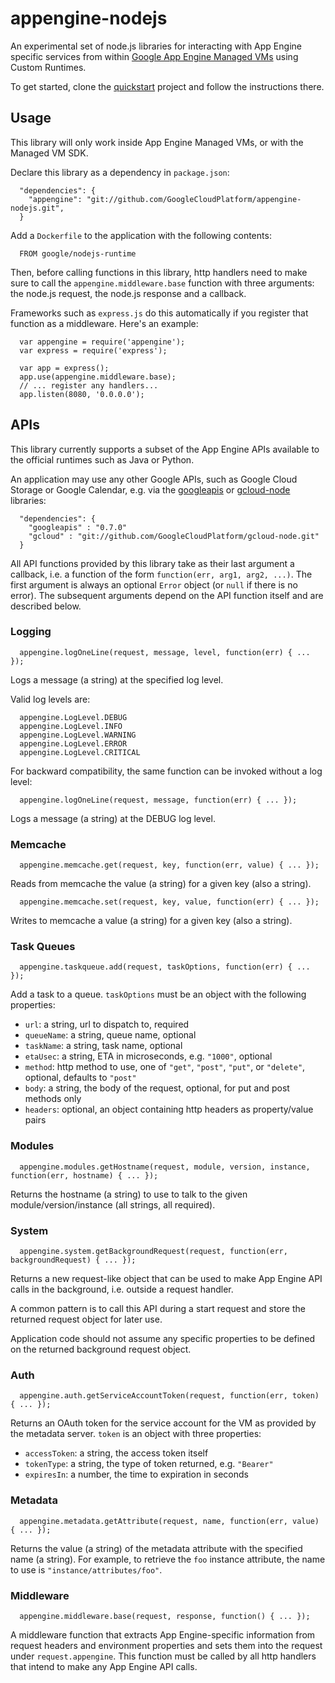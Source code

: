 # appengine-nodejs

An experimental set of node.js libraries for interacting with App Engine specific services from within [Google App Engine Managed VMs](https://developers.google.com/appengine/docs/managed-vms/) using Custom Runtimes.

To get started, clone the [quickstart][3] project and follow the instructions there.

## Usage

This library will only work inside App Engine Managed VMs, or with the Managed VM SDK.

Declare this library as a dependency in `package.json`:

~~~~
  "dependencies": {
    "appengine": "git://github.com/GoogleCloudPlatform/appengine-nodejs.git",
  }
~~~~

Add a `Dockerfile` to the application with the following contents:

~~~~
  FROM google/nodejs-runtime
~~~~

Then, before calling functions in this library, http handlers need to make sure to call the `appengine.middleware.base` function with three arguments: the node.js request, the node.js response and a callback.

Frameworks such as `express.js` do this automatically if you register that function as a middleware. Here's an example:

~~~~
  var appengine = require('appengine');
  var express = require('express');

  var app = express();
  app.use(appengine.middleware.base);
  // ... register any handlers...
  app.listen(8080, '0.0.0.0');
~~~~

## APIs

This library currently supports a subset of the App Engine APIs available to the official runtimes such as Java or Python.

An application may use any other Google APIs, such as Google Cloud Storage or Google Calendar, e.g. via the [googleapis][1] or [gcloud-node][2] libraries:

~~~~
  "dependencies": {
    "googleapis" : "0.7.0"
    "gcloud" : "git://github.com/GoogleCloudPlatform/gcloud-node.git"
  }
~~~~

All API functions provided by this library take as their last argument a callback, i.e. a function of the form `function(err, arg1, arg2, ...)`. The first argument is always an optional `Error` object (or `null` if there is no error). The subsequent arguments depend on the API function itself and are described below.

### Logging

~~~~
  appengine.logOneLine(request, message, level, function(err) { ... });
~~~~

Logs a message (a string) at the specified log level.

Valid log levels are:
~~~~
  appengine.LogLevel.DEBUG
  appengine.LogLevel.INFO
  appengine.LogLevel.WARNING
  appengine.LogLevel.ERROR
  appengine.LogLevel.CRITICAL
~~~~

For backward compatibility, the same function can be invoked without a log level:

~~~~
  appengine.logOneLine(request, message, function(err) { ... });
~~~~

Logs a message (a string) at the DEBUG log level.

### Memcache

~~~~
  appengine.memcache.get(request, key, function(err, value) { ... });
~~~~

Reads from memcache the value (a string) for a given key (also a string).

~~~~
  appengine.memcache.set(request, key, value, function(err) { ... });
~~~~

Writes to memcache a value (a string) for a given key (also a string).

### Task Queues

~~~~
  appengine.taskqueue.add(request, taskOptions, function(err) { ... });
~~~~

Add a task to a queue. `taskOptions` must be an object with the following properties:

* `url`: a string, url to dispatch to, required
* `queueName`: a string, queue name, optional
* `taskName`: a string, task name, optional
* `etaUsec`: a string, ETA in microseconds, e.g. `"1000"`, optional
* `method`: http method to use, one of `"get"`, `"post"`, `"put"`, or `"delete"`, optional, defaults to `"post"`
* `body`: a string, the body of the request, optional, for put and post methods only
* `headers`: optional, an object containing http headers as property/value pairs

### Modules

~~~~
  appengine.modules.getHostname(request, module, version, instance, function(err, hostname) { ... });
~~~~

Returns the hostname (a string) to use to talk to the given module/version/instance (all strings, all required).

### System

~~~~
  appengine.system.getBackgroundRequest(request, function(err, backgroundRequest) { ... });
~~~~

Returns a new request-like object that can be used to make App Engine API calls in the background, i.e. outside a request handler.

A common pattern is to call this API during a start request and store the returned request object for later use.

Application code should not assume any specific properties to be defined on the returned background request object.

### Auth

~~~~
  appengine.auth.getServiceAccountToken(request, function(err, token) { ... });
~~~~

Returns an OAuth token for the service account for the VM as provided by the metadata server. `token` is an object with three properties:

* `accessToken`: a string, the access token itself
* `tokenType`: a string, the type of token returned, e.g. `"Bearer"`
* `expiresIn`: a number, the time to expiration in seconds

### Metadata

~~~~
  appengine.metadata.getAttribute(request, name, function(err, value) { ... });
~~~~

Returns the value (a string) of the metadata attribute with the specified name (a string).
For example, to retrieve the `foo` instance attribute, the name to use is `"instance/attributes/foo"`.


### Middleware

~~~~
  appengine.middleware.base(request, response, function() { ... });
~~~~

A middleware function that extracts App Engine-specific information from request headers and environment properties and sets them into the request under `request.appengine`.
This function must be called by all http handlers that intend to make any App Engine API calls.

[1]: https://www.npmjs.org/package/googleapis
[2]: https://github.com/GoogleCloudPlatform/gcloud-node
[3]: https://github.com/GoogleCloudPlatform/appengine-nodejs-quickstart
